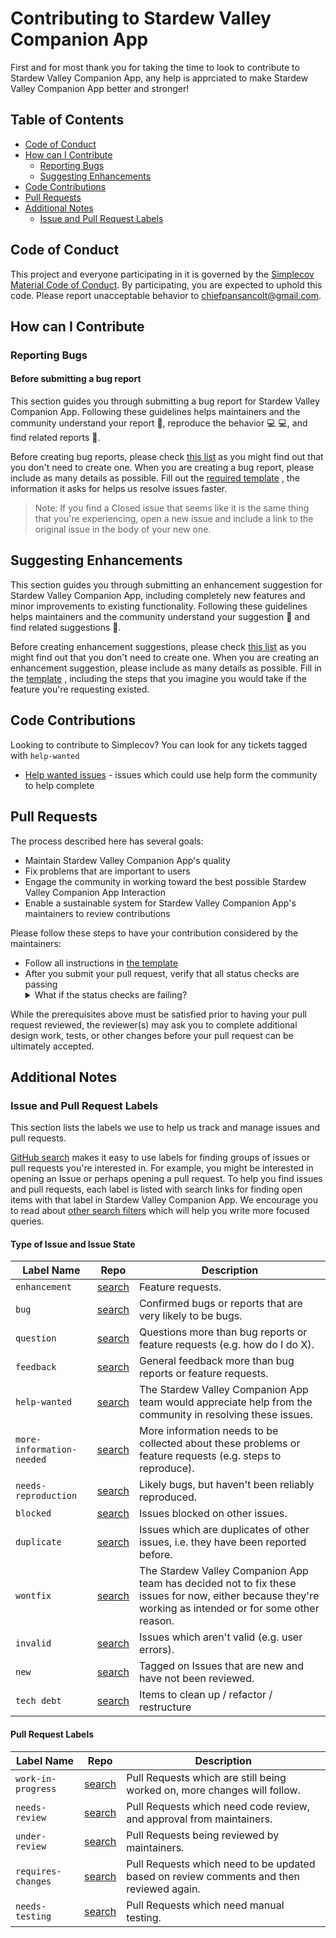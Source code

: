 # Contributing to Stardew Valley Companion App

First and for most thank you for taking the time to look to contribute to
Stardew Valley Companion App, any help is apprciated to make Stardew Valley Companion App better
and stronger!

## Table of Contents

- [Code of Conduct](#code-of-conduct)
- [How can I Contribute](#how-can-i-contribute)
  - [Reporting Bugs](#reporting-bugs)
  - [Suggesting Enhancements](#suggesting-enhancements)
- [Code Contributions](#code-contributions)
- [Pull Requests](#pull-requests)
- [Additional Notes](#additional-notes)
  - [Issue and Pull Request Labels](#issue-and-pull-request-labels)

## Code of Conduct

This project and everyone participating in it is governed by the [Simplecov
Material Code of Conduct](https://github.com/chiefpansancolt/stardew-valley-companion-app/blob/master/CODE_OF_CONDUCT.md).
By participating, you are expected to uphold this code. Please report
unacceptable behavior to chiefpansancolt@gmail.com.

## How can I Contribute

### Reporting Bugs

#### Before submitting a bug report

This section guides you through submitting a bug report for Stardew Valley Companion App.
Following these guidelines helps maintainers and the community understand your
report 📝, reproduce the behavior 💻 💻, and find related reports 🔎.

Before creating bug reports, please check [this list](https://github.com/chiefpansancolt/stardew-valley-companion-app/issues?q=is%3Aopen+is%3Aissue+label%3Abug)
as you might find out that you don't need to create one. When you are creating
a bug report, please include as many details as possible. Fill out the
[required template](https://github.com/chiefpansancolt/stardew-valley-companion-app/blob/master/.github/ISSUE_TEMPLATE/bug_report.md)
, the information it asks for helps us resolve issues faster.

> Note: If you find a Closed issue that seems like it is the same thing that you're experiencing, open a new issue and include a link to the original issue in the body of your new one.

## Suggesting Enhancements

This section guides you through submitting an enhancement suggestion for
Stardew Valley Companion App, including completely new features and minor improvements to
existing functionality. Following these guidelines helps maintainers and the
community understand your suggestion 📝 and find related suggestions 🔎.

Before creating enhancement suggestions, please check [this list](https://github.com/chiefpansancolt/stardew-valley-companion-app/issues?q=is%3Aopen+is%3Aissue+label%3Aenhancement)
as you might find out that you don't need to create one. When you are creating
an enhancement suggestion, please include as many details as possible. Fill in
the [template](https://github.com/chiefpansancolt/stardew-valley-companion-app/blob/master/.github/ISSUE_TEMPLATE/feature-request.md)
, including the steps that you imagine you would take if the feature you're
requesting existed.

## Code Contributions

Looking to contribute to Simplecov? You can look for any tickets tagged with `help-wanted`

- [Help wanted issues](https://github.com/chiefpansancolt/stardew-valley-companion-app/issues?q=is%3Aopen+is%3Aissue+label%3A%22help+wanted%22) - issues which could use help form the community to help complete

## Pull Requests

The process described here has several goals:

- Maintain Stardew Valley Companion App's quality
- Fix problems that are important to users
- Engage the community in working toward the best possible Stardew Valley Companion App Interaction
- Enable a sustainable system for Stardew Valley Companion App's maintainers to review contributions

Please follow these steps to have your contribution considered by the maintainers:

- Follow all instructions in [the template](https://github.com/chiefpansancolt/stardew-valley-companion-app/blob/master/.github/PULL_REQUEST_TEMPLATE.md)
- After you submit your pull request, verify that all status checks are passing<details><summary>What if the status checks are failing?</summary>If a status check is failing, and you believe that the failure is unrelated to your change, please leave a comment on the pull request explaining why you believe the failure is unrelated. A maintainer will re-run the status check for you. If we conclude that the failure was a false positive, then we will open an issue to track that problem with our status check suite.</details>

While the prerequisites above must be satisfied prior to having your pull request reviewed, the reviewer(s) may ask you to complete additional design work, tests, or other changes before your pull request can be ultimately accepted.

## Additional Notes

### Issue and Pull Request Labels

This section lists the labels we use to help us track and manage issues and pull requests.

[GitHub search](https://help.github.com/articles/searching-issues/) makes it easy to use labels for finding groups of issues or pull requests you're interested in. For example, you might be interested in opening an Issue or perhaps opening a pull request. To help you find issues and pull requests, each label is listed with search links for finding open items with that label in Stardew Valley Companion App. We  encourage you to read about [other search filters](https://help.github.com/articles/searching-issues/) which will help you write more focused queries.

#### Type of Issue and Issue State

| Label Name | Repo |  Description |
| --- | --- | --- |
| `enhancement` | [search][search-stardew-valley-app-label-enhancement] | Feature requests. |
| `bug` | [search][search-stardew-valley-app-label-bug] | Confirmed bugs or reports that are very likely to be bugs. |
| `question` | [search][search-stardew-valley-app-label-question] | Questions more than bug reports or feature requests (e.g. how do I do X). |
| `feedback` | [search][search-stardew-valley-app-label-feedback] | General feedback more than bug reports or feature requests. |
| `help-wanted` | [search][search-stardew-valley-app-label-help-wanted] | The Stardew Valley Companion App team would appreciate help from the community in resolving these issues. |
| `more-information-needed` | [search][search-stardew-valley-app-label-more-information-needed] | More information needs to be collected about these problems or feature requests (e.g. steps to reproduce). |
| `needs-reproduction` | [search][search-stardew-valley-app-label-needs-reproduction] | Likely bugs, but haven't been reliably reproduced. |
| `blocked` | [search][search-stardew-valley-app-label-blocked] | Issues blocked on other issues. |
| `duplicate` | [search][search-stardew-valley-app-label-duplicate] | Issues which are duplicates of other issues, i.e. they have been reported before. |
| `wontfix` | [search][search-stardew-valley-app-label-wontfix] | The Stardew Valley Companion App team has decided not to fix these issues for now, either because they're working as intended or for some other reason. |
| `invalid` | [search][search-stardew-valley-app-label-invalid] | Issues which aren't valid (e.g. user errors). |
| `new` | [search][search-stardew-valley-app-label-new] | Tagged on Issues that are new and have not been reviewed. |
| `tech debt` | [search][search-stardew-valley-app-label-tech-debt] | Items to clean up / refactor / restructure |

#### Pull Request Labels

| Label Name | Repo | Description
| --- | --- | --- |
| `work-in-progress` | [search][search-stardew-valley-app-label-work-in-progress] | Pull Requests which are still being worked on, more changes will follow. |
| `needs-review` | [search][search-stardew-valley-app-label-needs-review] | Pull Requests which need code review, and approval from maintainers. |
| `under-review` | [search][search-stardew-valley-app-label-under-review] | Pull Requests being reviewed by maintainers. |
| `requires-changes` | [search][search-stardew-valley-app-label-requires-changes] | Pull Requests which need to be updated based on review comments and then reviewed again. |
| `needs-testing` | [search][search-stardew-valley-app-label-needs-testing] | Pull Requests which need manual testing. |

[search-stardew-valley-app-label-enhancement]: https://github.com/chiefpansancolt/stardew-valley-companion-app/issues?q=is%3Aopen+is%3Aissue+label%3Aenhancement
[search-stardew-valley-app-label-bug]: https://github.com/chiefpansancolt/stardew-valley-companion-app/issues?q=is%3Aopen+is%3Aissue+label%3Abug
[search-stardew-valley-app-label-question]: https://github.com/chiefpansancolt/stardew-valley-companion-app/issues?q=is%3Aopen+is%3Aissue+label%3Aquestion
[search-stardew-valley-app-label-feedback]: https://github.com/chiefpansancolt/stardew-valley-companion-app/issues?q=is%3Aopen+is%3Aissue+label%3Afeedback
[search-stardew-valley-app-label-help-wanted]: https://github.com/chiefpansancolt/stardew-valley-companion-app/issues?q=is%3Aopen+is%3Aissue+label%3A%22help+wanted%22
[search-stardew-valley-app-label-more-information-needed]: https://github.com/chiefpansancolt/stardew-valley-companion-app/issues?q=is%3Aopen+is%3Aissue+label%3A%22more+information+needed%22
[search-stardew-valley-app-label-needs-reproduction]: https://github.com/chiefpansancolt/stardew-valley-companion-app/issues?q=is%3Aopen+is%3Aissue+label%3A%22needs+reproduction%22
[search-stardew-valley-app-label-blocked]: https://github.com/chiefpansancolt/stardew-valley-companion-app/issues?q=is%3Aopen+is%3Aissue+label%3Ablocked
[search-stardew-valley-app-label-duplicate]: https://github.com/chiefpansancolt/stardew-valley-companion-app/issues?q=is%3Aopen+is%3Aissue+label%3Aduplicate
[search-stardew-valley-app-label-wontfix]: https://github.com/chiefpansancolt/stardew-valley-companion-app/issues?q=is%3Aopen+is%3Aissue+label%3Awontfix
[search-stardew-valley-app-label-invalid]: https://github.com/chiefpansancolt/stardew-valley-companion-app/issues?q=is%3Aopen+is%3Aissue+label%3Ainvalid
[search-stardew-valley-app-label-new]: https://github.com/chiefpansancolt/stardew-valley-companion-app/issues?q=is%3Aopen+is%3Aissue+label%3Anew
[search-stardew-valley-app-label-tech-debt]: https://github.com/chiefpansancolt/stardew-valley-companion-app/issues?q=is%3Aopen+is%3Aissue+label%3A"tech+debt"
[search-stardew-valley-app-label-work-in-progress]: https://github.com/chiefpansancolt/stardew-valley-companion-app/issues?q=is%3Aopen+is%3Aissue+label%3A"work+in+progress"
[search-stardew-valley-app-label-needs-review]: https://github.com/chiefpansancolt/stardew-valley-companion-app/issues?q=is%3Aopen+is%3Aissue+label%3A"needs+review"
[search-stardew-valley-app-label-under-review]: https://github.com/chiefpansancolt/stardew-valley-companion-app/issues?q=is%3Aopen+is%3Aissue+label%3A"under+review"
[search-stardew-valley-app-label-requires-changes]: https://github.com/chiefpansancolt/stardew-valley-companion-app/issues?q=is%3Aopen+is%3Aissue+label%3A"requires+changes"
[search-stardew-valley-app-label-needs-testing]: https://github.com/chiefpansancolt/stardew-valley-companion-app/issues?q=is%3Aopen+is%3Aissue+label%3A"needs+testing"

